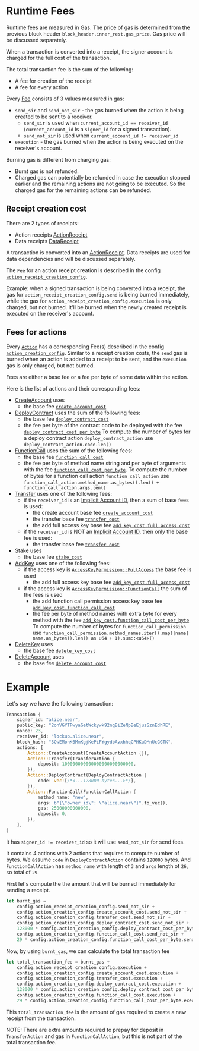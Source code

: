 # Runtime Fees

Runtime fees are measured in Gas. The price of gas is determined from the previous block header `block_header.inner_rest.gas_price`.
Gas price will be discussed separately.

When a transaction is converted into a receipt, the signer account is charged for the full cost of the transaction.

The total transaction fee is the sum of the following:
- A fee for creation of the receipt
- A fee for every action

Every [Fee](/GenesisConfig/RuntimeFeeConfig/Fee.md) consists of 3 values measured in gas:
- `send_sir` and `send_not_sir` - the gas burned when the action is being created to be sent to a receiver.
    - `send_sir` is used when `current_account_id == receiver_id` (`current_account_id` is a `signer_id` for a signed transaction).
    - `send_not_sir` is used when `current_account_id != receiver_id`
- `execution` - the gas burned when the action is being executed on the receiver's account.

Burning gas is different from charging gas:
- Burnt gas is not refunded.
- Charged gas can potentially be refunded in case the execution stopped earlier and the remaining
actions are not going to be executed. So the charged gas for the remaining actions can be refunded.

## Receipt creation cost

There are 2 types of receipts:
- Action receipts [ActionReceipt](/RuntimeSpec/Receipts.md#actionreceipt)
- Data receipts [DataReceipt](/RuntimeSpec/Receipts.md#datareceipt)

A transaction is converted into an [ActionReceipt](/RuntimeSpec/Receipts.md#actionreceipt).
Data receipts are used for data dependencies and will be discussed separately.

The `Fee` for an action receipt creation is described in the config [`action_receipt_creation_config`](/GenesisConfig/RuntimeFeeConfig.md#action_receipt_creation_config).

Example: when a signed transaction is being converted into a receipt, the gas for `action_receipt_creation_config.send` is being burned immediately,
while the gas for `action_receipt_creation_config.execution` is only charged, but not burned. It'll be burned when
the newly created receipt is executed on the receiver's account.

## Fees for actions

Every [`Action`](/RuntimeSpec/Actions.md#actions) has a corresponding Fee(s) described in the config [`action_creation_config`](/GenesisConfig/RuntimeFeeConfig/ActionCreationConfig.md).
Similar to a receipt creation costs, the `send` gas is burned when an action is added to a receipt to be sent, and the `execution` gas is only charged, but not burned.

Fees are either a base fee or a fee per byte of some data within the action.

Here is the list of actions and their corresponding fees:
- [CreateAccount](/RuntimeSpec/Actions.md#createaccountaction) uses
    - the base fee [`create_account_cost`](/GenesisConfig/RuntimeFeeConfig/ActionCreationConfig.md#create_account_cost)
- [DeployContract](/RuntimeSpec/Actions.html#deploycontractaction) uses the sum of the following fees:
    - the base fee [`deploy_contract_cost`](/GenesisConfig/RuntimeFeeConfig/ActionCreationConfig.md#deploy_contract_cost)
    - the fee per byte of the contract code to be deployed with the fee [`deploy_contract_cost_per_byte`](/GenesisConfig/RuntimeFeeConfig/ActionCreationConfig.md#deploy_contract_cost_per_byte)
    To compute the number of bytes for a deploy contract action `deploy_contract_action` use `deploy_contract_action.code.len()`
- [FunctionCall](/RuntimeSpec/Actions.md#functioncallaction) uses the sum of the following fees:
    - the base fee [`function_call_cost`](/GenesisConfig/RuntimeFeeConfig/ActionCreationConfig.md#function_call_cost)
    - the fee per byte of method name string and per byte of arguments with the fee [`function_call_cost_per_byte`](/GenesisConfig/RuntimeFeeConfig/ActionCreationConfig.md#function_call_cost_per_byte).
    To compute the number of bytes for a function call action `function_call_action` use `function_call_action.method_name.as_bytes().len() + function_call_action.args.len()`
- [Transfer](/RuntimeSpec/Actions.md#transferaction) uses one of the following fees:
    - if the `receiver_id` is an [Implicit Account ID](/DataStructures/Account.md#implicit-account-ids), then a sum of base fees is used:
        - the create account base fee [`create_account_cost`](/GenesisConfig/RuntimeFeeConfig/ActionCreationConfig.md#create_account_cost)
        - the transfer base fee [`transfer_cost`](/GenesisConfig/RuntimeFeeConfig/ActionCreationConfig.md#transfer_cost)
        - the add full access key base fee [`add_key_cost.full_access_cost`](/GenesisConfig/RuntimeFeeConfig/AccessKeyCreationConfig.html#full_access_cost)
    - if the `receiver_id` is NOT an [Implicit Account ID](/DataStructures/Account.md#implicit-account-ids), then only the base fee is used:
        - the transfer base fee [`transfer_cost`](/GenesisConfig/RuntimeFeeConfig/ActionCreationConfig.md#transfer_cost)
- [Stake](/RuntimeSpec/Actions.md#stakeaction) uses
    - the base fee [`stake_cost`](/GenesisConfig/RuntimeFeeConfig/ActionCreationConfig.md#stake_cost)
- [AddKey](/RuntimeSpec/Actions.md#addkeyaction) uses one of the following fees:
    - if the access key is [`AccessKeyPermission::FullAccess`](/DataStructures/AccessKey.md#access-keys) the base fee is used
        - the add full access key base fee [`add_key_cost.full_access_cost`](/GenesisConfig/RuntimeFeeConfig/AccessKeyCreationConfig.html#full_access_cost)
    - if the access key is [`AccessKeyPermission::FunctionCall`](/DataStructures/AccessKey.md#accesskeypermissionfunctioncall) the sum of the fees is used
        - the add function call permission access key base fee [`add_key_cost.function_call_cost`](/GenesisConfig/RuntimeFeeConfig/AccessKeyCreationConfig.html#full_access_cost)
        - the fee per byte of method names with extra byte for every method with the fee [`add_key_cost.function_call_cost_per_byte`](/GenesisConfig/RuntimeFeeConfig/AccessKeyCreationConfig.html#function_call_cost_per_byte)
        To compute the number of bytes for `function_call_permission` use `function_call_permission.method_names.iter().map(|name| name.as_bytes().len() as u64 + 1).sum::<u64>()`
- [DeleteKey](/RuntimeSpec/Actions.md#deletekeyaction) uses
    - the base fee [`delete_key_cost`](/GenesisConfig/RuntimeFeeConfig/ActionCreationConfig.md#delete_key_cost)
- [DeleteAccount](/RuntimeSpec/Actions.md#deleteaccountaction) uses
    - the base fee [`delete_account_cost`](/GenesisConfig/RuntimeFeeConfig/ActionCreationConfig.md#delete_account_cost)

# Example

Let's say we have the following transaction:

```rust
Transaction {
    signer_id: "alice.near",
    public_key: "2onVGYTFwyaGetWckywk92ngBiZeNpBeEjuzSznEdhRE",
    nonce: 23,
    receiver_id: "lockup.alice.near",
    block_hash: "3CwEMonK6MmKgjKePiFYgydbAvxhhqCPHKuDMnUcGGTK",
    actions: [
        Action::CreateAccount(CreateAccountAction {}),
        Action::Transfer(TransferAction {
            deposit: 100000000000000000000000000,
        }),
        Action::DeployContract(DeployContractAction {
            code: vec![/*<...128000 bytes...>*/],
        }),
        Action::FunctionCall(FunctionCallAction {
            method_name: "new",
            args: b"{\"owner_id\": \"alice.near\"}".to_vec(),
            gas: 25000000000000,
            deposit: 0,
        }),
    ],
}
```

It has `signer_id != receiver_id` so it will use `send_not_sir` for send fees.

It contains 4 actions with 2 actions that requires to compute number of bytes.
We assume `code` in `DeployContractAction` contains `128000` bytes. And `FunctionCallAction` has
`method_name` with length of `3` and `args` length of `26`, so total of `29`.

First let's compute the the amount that will be burned immediately for sending a receipt.
```rust
let burnt_gas =
    config.action_receipt_creation_config.send_not_sir +
    config.action_creation_config.create_account_cost.send_not_sir +
    config.action_creation_config.transfer_cost.send_not_sir +
    config.action_creation_config.deploy_contract_cost.send_not_sir +
    128000 * config.action_creation_config.deploy_contract_cost_per_byte.send_not_sir +
    config.action_creation_config.function_call_cost.send_not_sir +
    29 * config.action_creation_config.function_call_cost_per_byte.send_not_sir;
```

Now, by using `burnt_gas`, we can calculate the total transaction fee
```rust
let total_transaction_fee = burnt_gas +
    config.action_receipt_creation_config.execution +
    config.action_creation_config.create_account_cost.execution +
    config.action_creation_config.transfer_cost.execution +
    config.action_creation_config.deploy_contract_cost.execution +
    128000 * config.action_creation_config.deploy_contract_cost_per_byte.execution +
    config.action_creation_config.function_call_cost.execution +
    29 * config.action_creation_config.function_call_cost_per_byte.execution;
```

This `total_transaction_fee` is the amount of gas required to create a new receipt from the transaction.

NOTE: There are extra amounts required to prepay for deposit in `TransferAction` and gas in `FunctionCallAction`, but this is not part of the total transaction fee.
